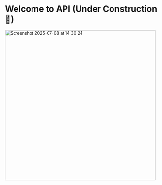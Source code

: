 # Welcome to API (Under Construction 🚧)

<img width="496" alt="Screenshot 2025-07-08 at 14 30 24" src="https://github.com/user-attachments/assets/a596b322-eecf-421a-9837-79d863281d73" />
